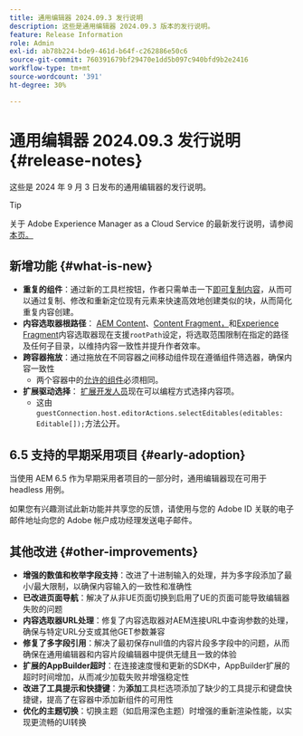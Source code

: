 ```yaml
---
title: 通用编辑器 2024.09.3 发行说明
description: 这些是通用编辑器 2024.09.3 版本的发行说明。
feature: Release Information
role: Admin
exl-id: ab78b224-bde9-461d-b64f-c262886e50c6
source-git-commit: 760391679bf29470e1dd5b097c940bfd9b2e2416
workflow-type: tm+mt
source-wordcount: '391'
ht-degree: 30%

---
```


# 通用编辑器 2024.09.3 发行说明 {#release-notes}

这些是 2024 年 9 月 3 日发布的通用编辑器的发行说明。

>[!TIP]
>
>关于 Adobe Experience Manager as a Cloud Service 的最新发行说明，请参阅[本页。](/help/release-notes/release-notes-cloud/release-notes-current.md)

## 新增功能 {#what-is-new}

* **重复的组件**：通过新的工具栏按钮，作者只需单击一下[即可复制内容](/help/sites-cloud/authoring/universal-editor/authoring.md#duplicating-components)，从而可以通过复制、修改和重新定位现有元素来快速高效地创建类似的块，从而简化重复内容创建。
* **内容选取器根路径**： [AEM Content](/help/implementing/universal-editor/field-types.md#aem-content)、[Content Fragment，](/help/implementing/universal-editor/field-types.md#content-fragment)和[Experience Fragment](/help/implementing/universal-editor/field-types.md#experience-fragment)内容选取器现在支援`rootPath`设定，将选取范围限制在指定的路径及任何子目录，以维持内容一致性并提升作者效率。
* **跨容器拖放**：通过拖放在不同容器之间移动组件现在遵循组件筛选器，确保内容一致性
   * 两个容器中的[允许的组件](/help/implementing/universal-editor/customizing.md#filtering-components)必须相同。
* **扩展驱动选择**： [扩展开发人员](/help/implementing/universal-editor/customizing.md#extending)现在可以编程方式选择内容项。
   * 这由`guestConnection.host.editorActions.selectEditables(editables: Editable[]);`方法公开。

## 6.5 支持的早期采用项目 {#early-adoption}

当使用 AEM 6.5 作为早期采用者项目的一部分时，通用编辑器现在可用于 headless 用例。

如果您有兴趣测试此新功能并共享您的反馈，请使用与您的 Adobe ID 关联的电子邮件地址向您的 Adobe 帐户成功经理发送电子邮件。

## 其他改进 {#other-improvements}

* **增强的数值和枚举字段支持**：改进了十进制输入的处理，并为多字段添加了最小/最大限制，以确保内容输入的一致性和准确性
* **已改进页面导航**：解决了从非UE页面切换到启用了UE的页面可能导致编辑器失败的问题
* **内容选取器URL处理**：修复了内容选取器对AEM连接URL中查询参数的处理，确保与特定URL分支或其他GET参数兼容
* **修复了多字段引用**：解决了最初保存null值的内容片段多字段中的问题，从而确保在通用编辑器和内容片段编辑器中提供无缝且一致的体验
* **扩展的AppBuilder超时**：在连接速度慢和更新的SDK中，AppBuilder扩展的超时时间增加，从而减少加载失败并增强稳定性
* **改进了工具提示和快捷键**：为&#x200B;**添加**&#x200B;工具栏选项添加了缺少的工具提示和键盘快捷键，提高了在容器中添加新组件的可用性
* **优化的主题切换**：切换主题（如启用深色主题）时增强的重新渲染性能，以实现更流畅的UI转换
